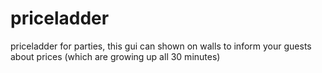 # priceladder
priceladder for parties,  this gui can shown on walls to inform your guests about prices (which are growing up all 30 minutes)
